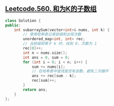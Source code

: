 ## [Leetcode.560. 和为K的子数组](https://leetcode-cn.com/problems/subarray-sum-equals-k/)

```C++
class Solution {
public:
    int subarraySum(vector<int>& nums, int k) {
        // 使用哈希表记录前缀和出现次数
        unordered_map<int, int> rec;
        // 当前缀和等于 k 时，找到 0，次数为 1
        rec[0]++;
        int n = nums.size();
        int ans = 0, sum = 0;
        for (int i = 0; i < n; i++) {
            sum += nums[i];
            // 在哈希表中查找是否有该数，避免二次循环
            ans += rec[sum - k];
            rec[sum]++;
        }
        return ans;
    }
};
```